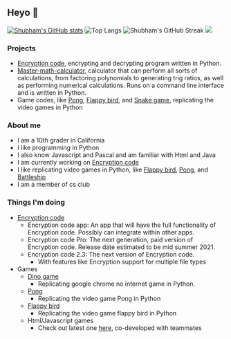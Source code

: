 ## Heyo 👋

[![Shubham's GitHub stats](https://github-readme-stats.vercel.app/api?username=skparab1)](https://github.com/skparab1/github-readme-stats)
![Top Langs](https://github-readme-stats.vercel.app/api/top-langs/?username=skparab1)
![Shubham's GitHub Streak](https://github-readme-streak-stats.herokuapp.com/?user=skparab1)
![](https://visitor-badge.laobi.icu/badge?page_id=skparab1.skparab1)

### Projects
  - [Encryption code](https://github.com/skparab1/encryption-code), encrypting and decrypting program written in Python.
  - [Master-math-calculator](https://github.com/skparab1/master-math-calculator), calculator that can perform all sorts of calculations, from factoring polynomials to generating trig ratios, as well as performing numerical calculations. Runs on a command line interface and is written in Python.
  - Game codes, like [Pong](https://github.com/skparab1/pong), [Flappy bird](https://github.com/skparab1/flappy-bird), and [Snake game](https://github.com/skparab1/snake-game), replicating the video games in Python

### About me
  - I am a 10th grader in California
  - I like programming in Python
  - I also know Javascript and Pascal and am familiar with Html and Java
  - I am currently working on [Encryption code](https://github.com/skparab1/encryption-code)
  - I like replicating video games in Python, like [Flappy bird](https://github.com/skparab1/flappy-bird), [Pong](https://github.com/skparab1/pong), and [Battleship](https://github.com/skparab1/battleship)
  - I am a member of cs club

### Things I'm doing
  - [Encryption code](https://github.com/skparab1/encryption-code)
    - Encryption code app: An app that will have the full functionality of Encryption code. Possibly can integrate within other apps.
    - Encryption code Pro: The next generation, paid version of Encryption code. Release date estimated to be mid summer 2021.
    - Encryption code 2.3: The next version of Encryption code.
      - With features like Encryption support for multiple file types
 - Games
     - [Dino game](https://github.com/skparab1/dino-game)
        - Replicating google chrome no internet game in Python.
     - [Pong](https://github.com/skparab1/pong)
        - Replicating the video game Pong in Python
     - [Flappy bird](https://github.com/skparab1/flappy-bird)
        - Replicating the video game flappy bird in Python
     - Html/Javascript games
        - Check out latest one [here](https://skparab1.itch.io/sword-jumper), co-developed with teammates
